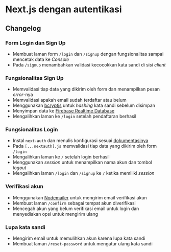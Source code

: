 # Next.js dengan autentikasi

## Changelog

### Form Login dan Sign Up

- Membuat laman form `/login` dan `/signup` dengan fungsionalitas sampai mencetak data ke _Console_
- Pada `/signup` menambahkan validasi kecocokkan kata sandi di sisi _client_

### Fungsionalitas Sign Up

- Memvalidasi tiap data yang dikirim oleh form dan menampilkan pesan _error_-nya
- Memvalidasi apakah email sudah terdaftar atau belum
- Menggunakan [bcryptjs](https://www.npmjs.com/package/bcryptjs) untuk _hashing_ kata sandi sebelum disimpan
- Menyimpan data ke [Firebase Realtime Database](https://console.firebase.google.com/)
- Mengalihkan laman ke `/login` setelah pendaftaran berhasil

### Fungsionalitas Login

- Instal `next-auth` dan menulis konfigurasi sesuai [dokumentasinya](https://next-auth.js.org/getting-started/example)
- Pada `[...nextauth].js` memvalidasi tiap data yang dikirim oleh form `/login`
- Mengalihkan laman ke `/` setelah login berhasil
- Menggunakan _session_ untuk menampilkan nama akun dan tombol _logout_
- Mengalihkan laman `/login` dan `/signup` ke `/` ketika memiliki _session_

### Verifikasi akun

- Menggunakan [Nodemailer](https://nodemailer.com/about/) untuk mengirim email verifikasi akun
- Membuat laman `/confirm` sebagai tempat akun diverifikasi
- Mencegah akun yang belum verifikasi email untuk login dan menyediakan opsi untuk mengirim ulang

### Lupa kata sandi

- Mengirim email untuk memulihkan akun karena lupa kata sandi
- Membuat laman `/reset-password` untuk mengatur ulang kata sandi
